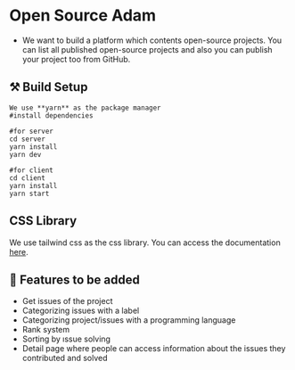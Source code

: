 # Open Source Adam

- We want to build a platform which contents open-source projects. You can list all published open-source projects and also you can publish your project too from GitHub.



## ⚒️ Build Setup 
```
We use **yarn** as the package manager
#install dependencies

#for server
cd server
yarn install 
yarn dev

#for client
cd client
yarn install
yarn start
```
## CSS Library
We use tailwind css as the css library. You can access the documentation [here](https://tailwindcss.com/docs).


## 📙 Features to be added
- Get issues of the project
- Categorizing issues with a label
- Categorizing project/issues with a programming language
- Rank system
- Sorting by ıssue solving 
- Detail page where people can access information about the issues they contributed and solved
